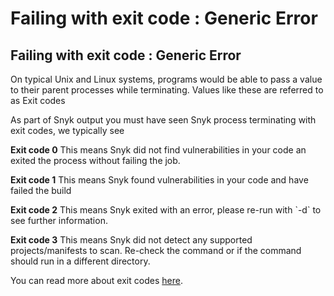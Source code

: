 # Failing with exit code : Generic Error

## Failing with exit code : Generic Error

On typical Unix and Linux systems, programs would be able to pass a value to their parent processes while terminating. Values like these are referred to as Exit codes

As part of Snyk output you must have seen Snyk process terminating with exit codes, we typically see

**Exit code 0** This means Snyk did not find vulnerabilities in your code an exited the process without failing the job.

**Exit code 1** This means Snyk found vulnerabilities in your code and have failed the build

**Exit code 2** This means Snyk exited with an error, please re-run with \`-d\` to see further information.

**Exit code 3** This means Snyk did not detect any supported projects/manifests to scan. Re-check the command or if the command should run in a different directory.

You can read more about exit codes [here](https://bencane.com/2014/09/02/understanding-exit-codes-and-how-to-use-them-in-bash-scripts/).

